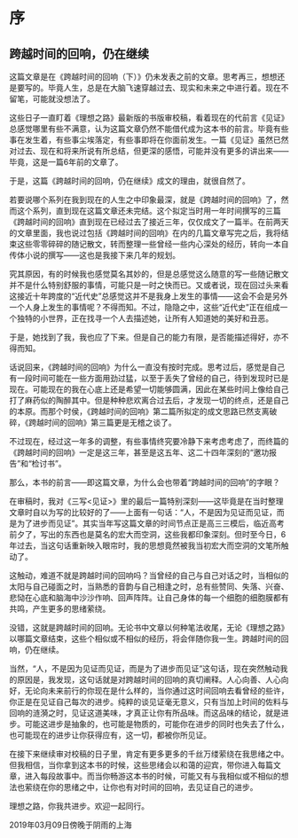 # 序
## 跨越时间的回响，仍在继续

这篇文章是在《跨越时间的回响（下）》仍未发表之前的文章。思考再三，想想还是要写的。毕竟人生，总是在大脑飞速穿越过去、现实和未来之中进行着。现在不留笔，可能就没想法了。

这些日子一直盯着《理想之路》最新版的书版审校稿，看着现在的代前言《见证》总感觉哪里有些不满意，认为这篇文章仍然不能借代成为这本书的前言。毕竟有些事在发生着，有些事尘埃落定，有些事即将在你面前发生。一篇《见证》虽然已然对过去、现在和将来所说有所总结，但更深的感悟，可能并没有更多的讲出来——毕竟，这是一篇6年前的文章了。

于是，这篇《跨越时间的回响，仍在继续》成文的理由，就很自然了。

若要说哪个系列在我到现在的人生之中印象最深，就是《跨越时间的回响》了，然而这个系列，直到现在这篇文章还未完结。这个拟定当时用一年时间撰写的三篇《跨越时间的回响》直到现在已经过去了接近三年，仅仅成文了一篇半。在前两天的文章里面，我也说过包括《跨越时间的回响》在内的几篇文章写完之后，我将结束这些零零碎碎的随记散文，转而整理一些曾经一些内心深处的经历，转向一本自传体小说的撰写——这也是我接下来几年的规划。

究其原因，有的时候我也感觉莫名其妙的，但是总感觉这么随意的写一些随记散文并不是什么特别舒服的事情，可能只是一时之快而已。又或者说，现在回过头来看这接近十年跨度的“近代史”总感觉这并不是我身上发生的事情——这会不会是另外一个人身上发生的事情呢？不得而知。不过，隐隐之中，这些“近代史”正在组成一个独特的小世界，正在找寻一个人去描述她，让所有人知道她的美好和丑恶。

于是，她找到了我，我也应了下来。但是自己的能力有限，是否能描述得好，亦不得而知。

话说回来，《跨越时间的回响》为什么一直没有按时完成。思考过后，感觉是自己有一段时间可能在一些方面用劲过猛，以至于丢失了曾经的自己，待到发现时已是现在。可能现在的我在心底上还是希望一切能够圆满，因此在某些时间上像给自己打了麻药似的陶醉其中。但是种种悲欢离合过去后，才发现一切的终点，还是自己的本原。而那个时侯，《跨越时间的回响》第二篇所拟定的成文思路已然支离破碎，《跨越时间的回响》第三篇更是无稽之谈了。

不过现在，经过这一年多的调整，有些事情终究要冷静下来考虑考虑了，而终篇的《跨越时间的回响》一定是这三年，甚至是这五年、这二十四年深刻的“邀功报告”和“检讨书”。

那么，本书的前言——即这篇文章，为什么会也带着“跨越时间的回响”的字眼？

在审稿时，我对《三写<见证>》里的最后一篇特别深刻——这毕竟是在当时整理文章时自以为写的比较好的了——上面有一句话：“人，不是因为见证而见证，而是为了进步而见证”。其实当年写这篇文章的时间节点正是高三三模后，临近高考前夕了，写出的东西也是莫名的宏大而空洞，这些我都印象深刻。但时至今日，6年过去，当这句话重新映入眼帘时，我的思想竟然被我当初宏大而空洞的文笔所触动了。

这触动，难道不就是跨越时间的回响吗？当曾经的自己与自己对话之时，当相似的太阳与自己碰面之时，当熟悉的音韵与自己相逢之时，总有些赞同、失落、兴奋、悲恸在心底和脑海中沙沙作响、回声阵阵。让自己身体的每一个细胞的细胞膜都有共鸣，产生更多的思绪萦绕。

没错，这就是跨越时间的回响。无论书中文章以何种笔法收尾，无论《理想之路》以哪篇文章结束，这些个相似或不相似的经历，将会伴随你我一生。跨越时间的回响，仍在继续。

当然，“人，不是因为见证而见证，而是为了进步而见证”这句话，现在突然触动我的原因是，我发现，这句话就是对跨越时间的回响的真切阐释。人心向善、人心向好，无论向未来前行的你现在是什么样的，当你通过这时间回响去看曾经的些许，你正是在见证自己每次的进步。纯粹的谈见证毫无意义，只有当加上时间的佐料与回响的涟漪之时，见证这道美味，才真正让你有所品味。而这品味的结论，就是进步。可能这进步是抽象的，也可能是物质的，可能你在进步的同时也失去了什么，也可能现在的进步让你获得应有，这一切，都被你所见证。

在接下来继续审对校稿的日子里，肯定有更多更多的千丝万缕萦绕在我思绪之中。但我相信，当你拿到这本书的时候，这些思绪会以和蔼的迎宾，带你进入每篇文章，进入每段故事中。而当你畅游这本书的时候，可能又有与我相似或不相似的想法也萦绕在你的思绪之中，让你也有对时间的回响，去见证自己的进步。

理想之路，你我共进步。欢迎一起同行。

2019年03月09日傍晚于阴雨的上海

